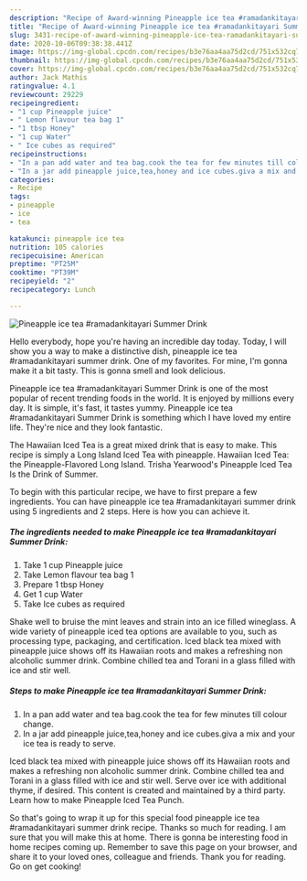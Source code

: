 ```yaml
---
description: "Recipe of Award-winning Pineapple ice tea #ramadankitayari Summer Drink"
title: "Recipe of Award-winning Pineapple ice tea #ramadankitayari Summer Drink"
slug: 3431-recipe-of-award-winning-pineapple-ice-tea-ramadankitayari-summer-drink
date: 2020-10-06T09:38:38.441Z
image: https://img-global.cpcdn.com/recipes/b3e76aa4aa75d2cd/751x532cq70/pineapple-ice-tea-ramadankitayari-summer-drink-recipe-main-photo.jpg
thumbnail: https://img-global.cpcdn.com/recipes/b3e76aa4aa75d2cd/751x532cq70/pineapple-ice-tea-ramadankitayari-summer-drink-recipe-main-photo.jpg
cover: https://img-global.cpcdn.com/recipes/b3e76aa4aa75d2cd/751x532cq70/pineapple-ice-tea-ramadankitayari-summer-drink-recipe-main-photo.jpg
author: Jack Mathis
ratingvalue: 4.1
reviewcount: 29229
recipeingredient:
- "1 cup Pineapple juice"
- " Lemon flavour tea bag 1"
- "1 tbsp Honey"
- "1 cup Water"
- " Ice cubes as required"
recipeinstructions:
- "In a pan add water and tea bag.cook the tea for few minutes till colour change."
- "In a jar add pineapple juice,tea,honey and ice cubes.giva a mix and your ice tea is ready to serve."
categories:
- Recipe
tags:
- pineapple
- ice
- tea

katakunci: pineapple ice tea 
nutrition: 105 calories
recipecuisine: American
preptime: "PT25M"
cooktime: "PT39M"
recipeyield: "2"
recipecategory: Lunch

---
```



![Pineapple ice tea #ramadankitayari Summer Drink](https://img-global.cpcdn.com/recipes/b3e76aa4aa75d2cd/751x532cq70/pineapple-ice-tea-ramadankitayari-summer-drink-recipe-main-photo.jpg)

Hello everybody, hope you're having an incredible day today. Today, I will show you a way to make a distinctive dish, pineapple ice tea #ramadankitayari summer drink. One of my favorites. For mine, I'm gonna make it a bit tasty. This is gonna smell and look delicious.

Pineapple ice tea #ramadankitayari Summer Drink is one of the most popular of recent trending foods in the world. It is enjoyed by millions every day. It is simple, it's fast, it tastes yummy. Pineapple ice tea #ramadankitayari Summer Drink is something which I have loved my entire life. They're nice and they look fantastic.

The Hawaiian Iced Tea is a great mixed drink that is easy to make. This recipe is simply a Long Island Iced Tea with pineapple. Hawaiian Iced Tea: the Pineapple-Flavored Long Island. Trisha Yearwood&#39;s Pineapple Iced Tea Is the Drink of Summer.


To begin with this particular recipe, we have to first prepare a few ingredients. You can have pineapple ice tea #ramadankitayari summer drink using 5 ingredients and 2 steps. Here is how you can achieve it.

<!--inarticleads1-->

##### The ingredients needed to make Pineapple ice tea #ramadankitayari Summer Drink:

1. Take 1 cup Pineapple juice
1. Take  Lemon flavour tea bag 1
1. Prepare 1 tbsp Honey
1. Get 1 cup Water
1. Take  Ice cubes as required


Shake well to bruise the mint leaves and strain into an ice filled wineglass. A wide variety of pineapple iced tea options are available to you, such as processing type, packaging, and certification. Iced black tea mixed with pineapple juice shows off its Hawaiian roots and makes a refreshing non alcoholic summer drink. Combine chilled tea and Torani in a glass filled with ice and stir well. 

<!--inarticleads2-->

##### Steps to make Pineapple ice tea #ramadankitayari Summer Drink:

1. In a pan add water and tea bag.cook the tea for few minutes till colour change.
1. In a jar add pineapple juice,tea,honey and ice cubes.giva a mix and your ice tea is ready to serve.


Iced black tea mixed with pineapple juice shows off its Hawaiian roots and makes a refreshing non alcoholic summer drink. Combine chilled tea and Torani in a glass filled with ice and stir well. Serve over ice with additional thyme, if desired. This content is created and maintained by a third party. Learn how to make Pineapple Iced Tea Punch. 

So that's going to wrap it up for this special food pineapple ice tea #ramadankitayari summer drink recipe. Thanks so much for reading. I am sure that you will make this at home. There is gonna be interesting food in home recipes coming up. Remember to save this page on your browser, and share it to your loved ones, colleague and friends. Thank you for reading. Go on get cooking!

